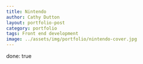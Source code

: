 ```yaml
---
title: Nintendo
author: Cathy Dutton
layout: portfolio-post
category: portfolio
tags: Front end development
image: ../assets/img/portfolio/nintendo-cover.jpg
---
```

done: true